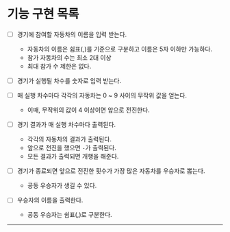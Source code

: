 # 기능 구현 목록

- [ ] 경기에 참여할 자동차의 이름을 입력 받는다.
  - 자동차의 이름은 쉼표(,)를 기준으로 구분하고 이름은 5자 이하만 가능하다.
  - 참가 자동차의 수는 최소 2대 이상
  - 최대 참가 수 제한은 없다.


- [ ] 경기가 실행될 차수를 숫자로 입력 받는다.


- [ ] 매 실행 차수마다 각각의 자동차는 0 ~ 9 사이의 무작위 값을 얻는다.
  - 이때, 무작위의 값이 4 이상이면 앞으로 전진한다.


- [ ] 경기 결과가 매 실행 차수마다 출력된다.
  - 각각의 자동차의 결과가 출력된다.
  - 앞으로 전진을 했으면 `-`가 출력된다.
  - 모든 결과가 출력되면 개행을 해준다.


- [ ] 경기가 종료되면 앞으로 전진한 횟수가 가장 많은 자동차를 우승자로 뽑는다.
  - 공동 우승자가 생길 수 있다.
  

- [ ] 우승자의 이름을 출력한다.
  - 공동 우승자는 쉼표(,)로 구분한다. 
---